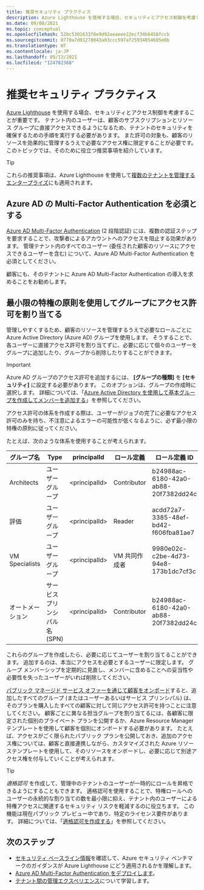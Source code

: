 ```yaml
---
title: 推奨セキュリティ プラクティス
description: Azure Lighthouse を使用する場合、セキュリティとアクセス制御を考慮することが重要です。
ms.date: 09/08/2021
ms.topic: conceptual
ms.openlocfilehash: 52bc5301633f8e9d92aeaeee22ecf34b6458fccb
ms.sourcegitcommit: 0770a7d91278043a83ccc597af25934854605e8b
ms.translationtype: HT
ms.contentlocale: ja-JP
ms.lasthandoff: 09/13/2021
ms.locfileid: "124782368"
---
```

# <a name="recommended-security-practices"></a>推奨セキュリティ プラクティス

[Azure Lighthouse](../overview.md) を使用する場合、セキュリティとアクセス制御を考慮することが重要です。 テナント内のユーザーは、顧客のサブスクリプションとリソース グループに直接アクセスできるようになるため、テナントのセキュリティを確保するための手順を実行する必要があります。 また許可の対象も、顧客のリソースを効果的に管理するうえで必要なアクセス権に限定することが必要です。 このトピックでは、そのために役立つ推奨事項を紹介しています。

> [!TIP]
> これらの推奨事項は、Azure Lighthouse を使用して[複数のテナントを管理するエンタープライズ](enterprise.md)にも適用されます。

## <a name="require-azure-ad-multi-factor-authentication"></a>Azure AD の Multi-Factor Authentication を必須とする

[Azure AD Multi-Factor Authentication](../../active-directory/authentication/concept-mfa-howitworks.md) (2 段階認証) には、複数の認証ステップを要求することで、攻撃者によるアカウントへのアクセスを阻止する効果があります。 管理テナント内のすべてのユーザー (委任された顧客のリソースにアクセスできるユーザーを含む) について、Azure AD Multi-Factor Authentication を必須としてください。

顧客にも、そのテナントに Azure AD Multi-Factor Authentication の導入を求めることをお勧めします。

## <a name="assign-permissions-to-groups-using-the-principle-of-least-privilege"></a>最小限の特権の原則を使用してグループにアクセス許可を割り当てる

管理しやすくするため、顧客のリソースを管理するうえで必要なロールごとに Azure Active Directory (Azure AD) グループを使用します。 そうすることで、各ユーザーに直接アクセス許可を割り当てずに、必要に応じて個々のユーザーをグループに追加したり、グループから削除したりすることができます。

> [!IMPORTANT]
> Azure AD グループのアクセス許可を追加するには、 **[グループの種類]** を **[セキュリティ]** に設定する必要があります。 このオプションは、グループの作成時に選択します。 詳細については、「[Azure Active Directory を使用して基本グループを作成してメンバーを追加する](../../active-directory/fundamentals/active-directory-groups-create-azure-portal.md)」を参照してください。

アクセス許可の体系を作成する際は、ユーザーがジョブの完了に必要なアクセス許可のみを持ち、不注意によるエラーの可能性が低くなるように、必ず最小限の特権の原則に従ってください。

たとえば、次のような体系を使用することが考えられます。

|グループ名  |Type  |principalId  |ロール定義  |ロール定義 ID  |
|---------|---------|---------|---------|---------|
|Architects     |ユーザー グループ         |\<principalId\>         |Contributor         |b24988ac-6180-42a0-ab88-20f7382dd24c  |
|評価     |ユーザー グループ         |\<principalId\>         |Reader         |acdd72a7-3385-48ef-bd42-f606fba81ae7  |
|VM Specialists     |ユーザー グループ         |\<principalId\>         |VM 共同作成者         |9980e02c-c2be-4d73-94e8-173b1dc7cf3c  |
|オートメーション     |サービス プリンシパル名 (SPN)         |\<principalId\>         |Contributor         |b24988ac-6180-42a0-ab88-20f7382dd24c  |

これらのグループを作成したら、必要に応じてユーザーを割り当てることができます。 追加するのは、本当にアクセスを必要とするユーザーに限定します。 グループ メンバーシップを定期的に見直し、メンバーに含めることへの妥当性や必要性を失ったユーザーがいれば削除してください。

[パブリック マネージド サービス オファーを通じて顧客をオンボード](../how-to/publish-managed-services-offers.md)すると、追加したすべてのグループ (またはユーザーあるいはサービス プリンシパル) は、そのプランを購入したすべての顧客に対して同じアクセス許可を持つことに注意してください。 顧客ごとに異なる担当グループを割り当てるには、各顧客に限定された個別のプライベート プランを公開するか、Azure Resource Manager テンプレートを使用して顧客を個別にオンボードする必要があります。 たとえば、アクセスがごく限られたパブリック プランを公開しておき、追加のアクセス権については、顧客と直接連携しながら、カスタマイズされた Azure リソーステンプレートを使用して、そのリソースをオンボードし、必要に応じて別途アクセス権を付与していくことが考えられます。

> [!TIP]
> *適格認可* を作成して、管理中のテナントのユーザーが一時的にロールを昇格できるようにすることもできます。 適格認可を使用することで、特権ロールへのユーザーの永続的な割り当ての数を最小限に抑え、テナント内のユーザーによる特権アクセスに関連するセキュリティ リスクを軽減するのに役立ちます。 この機能は現在パブリック プレビュー中であり、特定のライセンス要件があります。 詳細については、「[適格認可を作成する](../how-to/create-eligible-authorizations.md)」を参照してください。

## <a name="next-steps"></a>次のステップ

- [セキュリティ ベースライン情報](../security-baseline.md)を確認して、Azure セキュリティ ベンチマークのガイダンスが Azure Lighthouse にどう適用されるかを理解します。
- [Azure AD Multi-Factor Authentication をデプロイします](../../active-directory/authentication/howto-mfa-getstarted.md)。
- [テナント間の管理エクスペリエンス](cross-tenant-management-experience.md)について学習します。
